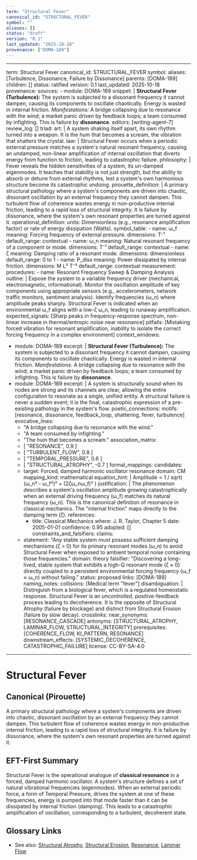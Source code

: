 ```yaml
---
term: "Structural Fever"
canonical_id: "STRUCTURAL_FEVER"
symbol: ""
aliases: []
status: "draft"
version: "0.1"
last_updated: "2025-10-18"
provenance: ["DOMA-189"]
---
```


---
term: Structural Fever
canonical_id: STRUCTURAL_FEVER
symbol: 
aliases: [Turbulence, Dissonance, Failure by Dissonance]
parents: [DOMA-189]
children: []
status: ratified
version: 0.1
last_updated: 2025-10-18
provenance:
  sources:
    - module: DOMA-189
      snippet: |
        **Structural Fever (Turbulence):** The system is subjected to a dissonant frequency it cannot dampen, causing its components to oscillate chaotically. Energy is wasted in internal friction. *Manifestations:* A bridge collapsing due to resonance with the wind; a market panic driven by feedback loops; a team consumed by infighting. This is failure by **dissonance**.
  editors: [writing-agent-7]
  review_log: []
triad:
  art: |
    A system shaking itself apart, its own rhythm turned into a weapon. It is the hum that becomes a scream, the vibration that shatters the crystal.
  law: |
    Structural Fever occurs when a periodic external pressure matches a system's natural resonant frequency, causing an undamped, non-linear amplification of internal oscillation that diverts energy from function to friction, leading to catastrophic failure.
  philosophy: |
    Fever reveals the hidden sensitivities of a system, its un-damped eigenmodes. It teaches that stability is not just strength, but the ability to absorb or detune from external rhythms, lest a system's own harmonious structure become its catastrophic undoing.
pirouette_definition: |
  A primary structural pathology where a system's components are driven into chaotic, dissonant oscillation by an external frequency they cannot dampen. This turbulent flow of coherence wastes energy in non-productive internal friction, leading to a rapid loss of structural integrity. It is failure by dissonance, where the system's own resonant properties are turned against it.
operational_definition:
  units: Dimensionless (e.g., resonance amplification factor) or rate of energy dissipation (Watts).
  symbol_table:
    - name: ω_f
      meaning: Forcing frequency of external pressure.
      dimensions: T⁻¹
      default_range: contextual
    - name: ω_n
      meaning: Natural resonant frequency of a component or mode.
      dimensions: T⁻¹
      default_range: contextual
    - name: ζ
      meaning: Damping ratio of a resonant mode.
      dimensions: dimensionless
      default_range: 0 to 1
    - name: P_diss
      meaning: Power dissipated by internal friction.
      dimensions: M L² T⁻³
      default_range: contextual
  measurement:
    procedures:
      - name: Resonant Frequency Sweep & Damping Analysis
        outline: |
          Expose the system to a variable frequency driver (mechanical, electromagnetic, informational). Monitor the oscillation amplitude of key components using appropriate sensors (e.g., accelerometers, network traffic monitors, sentiment analysis). Identify frequencies (ω_n) where amplitude peaks sharply. Structural Fever is indicated when an environmental ω_f aligns with a low-ζ ω_n, leading to runaway amplification.
        expected_signals: [Sharp peaks in frequency-response spectrum, non-linear increase in thermal/entropic noise near resonance]
        pitfalls: [Mistaking forced vibration for resonant amplification, inability to isolate the correct forcing frequency in a complex environment]
context_windows:
  - module: DOMA-189
    excerpt: |
      **Structural Fever (Turbulence):** The system is subjected to a dissonant frequency it cannot dampen, causing its components to oscillate chaotically. Energy is wasted in internal friction. *Manifestations:* A bridge collapsing due to resonance with the wind; a market panic driven by feedback loops; a team consumed by infighting. This is failure by **dissonance**.
  - module: DOMA-189
    excerpt: |
      A system is structurally sound when its nodes are strong and its channels are clear, allowing the entire configuration to resonate as a single, unified entity. A structural failure is never a sudden event; it is the final, catastrophic expression of a pre-existing pathology in the system's flow.
poetic_connections:
  motifs: [resonance, dissonance, feedback_loop, shattering, fever, turbulence]
  evocative_lines:
    - "A bridge collapsing due to resonance with the wind."
    - "A team consumed by infighting."
    - "The hum that becomes a scream."
  association_matrix:
    - [ "RESONANCE", 0.9 ]
    - [ "TURBULENT_FLOW", 0.8 ]
    - [ "TEMPORAL_PRESSURE", 0.6 ]
    - [ "STRUCTURAL_ATROPHY", -0.7 ]
formal_mappings:
  candidates:
    - target: Forced, damped harmonic oscillator resonance
      domain: CM
      mapping_kind: mathematical
      equation_hint: |
        Amplitude ∝ 1 / sqrt( (ω_n² - ω_f²)² + (2ζω_nω_f)² )
      justification: |
        The phenomenon describes a system's oscillation amplitude growing catastrophically when an external driving frequency (ω_f) matches its natural frequency (ω_n). This is the canonical definition of resonance in classical mechanics. The "internal friction" maps directly to the damping term (ζ).
      references:
        - title: Classical Mechanics
          where: J. R. Taylor, Chapter 5
          date: 2005-01-01
      confidence: 0.95
  adopted: []
constraints_and_falsifiers:
  claims:
    - statement: "Any stable system must possess sufficient damping mechanisms (ζ > 0) for its primary resonant modes (ω_n) to avoid Structural Fever when exposed to ambient temporal noise containing those frequencies."
      domain: theory
      falsifier: "Discovering a long-lived, stable system that exhibits a high-Q resonant mode (ζ ≈ 0) directly coupled to a persistent environmental forcing frequency (ω_f ≈ ω_n) without failing."
      status: proposed
      links: [DOMA-189]
naming_notes:
  collisions: [Medical term "fever"]
  disambiguation: |
    Distinguish from a biological fever, which is a regulated homeostatic response. Structural Fever is an *uncontrolled*, positive-feedback process leading to decoherence. It is the opposite of Structural Atrophy (failure by blockage) and distinct from Structural Erosion (failure by slow decay).
crosslinks:
  near_synonyms: [RESONANCE_CASCADE]
  antonyms: [STRUCTURAL_ATROPHY, LAMINAR_FLOW, STRUCTURAL_INTEGRITY]
  prerequisites: [COHERENCE_FLOW, KI_PATTERN, RESONANCE]
  downstream_effects: [SYSTEMIC_DECOHERENCE, CATASTROPHIC_FAILURE]
license: CC-BY-SA-4.0
---

# Structural Fever

## Canonical (Pirouette)
A primary structural pathology where a system's components are driven into chaotic, dissonant oscillation by an external frequency they cannot dampen. This turbulent flow of coherence wastes energy in non-productive internal friction, leading to a rapid loss of structural integrity. It is failure by dissonance, where the system's own resonant properties are turned against it.

## EFT-First Summary
Structural Fever is the operational analogue of **classical resonance** in a forced, damped harmonic oscillator. A system's structure defines a set of natural vibrational frequencies (eigenmodes). When an external periodic force, a form of Temporal Pressure, drives the system at one of these frequencies, energy is pumped into that mode faster than it can be dissipated by internal friction (damping). This leads to a catastrophic amplification of oscillation, corresponding to a turbulent, decoherent state.

## Glossary Links
- See also: [Structural Atrophy](<link>), [Structural Erosion](<link>), [Resonance](<link>), [Laminar Flow](<link>)